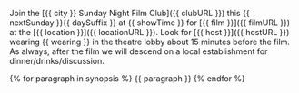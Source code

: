 Join the [{{ city }} Sunday Night Film Club]({{ clubURL }}) this {{ nextSunday }}{{ daySuffix }} at {{ showTime }} for [{{ film }}]({{ filmURL }}) at the [{{ location }}]({{ locationURL }}). Look for [{{ host }}]({{ hostURL }}) wearing {{ wearing }} in the theatre lobby about 15 minutes before the film. As always, after the film we will descend on a local establishment for dinner/drinks/discussion.

{% for paragraph in synopsis %}
{{ paragraph }}
{% endfor %} 